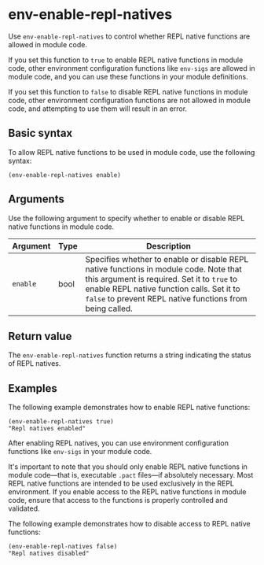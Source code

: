 # env-enable-repl-natives

Use `env-enable-repl-natives` to control whether REPL native functions are allowed in module code.

If you set this function to `true` to enable REPL native functions in module code, other environment configuration functions like `env-sigs` are allowed in module code, and you can use these functions in your module definitions.

If you set this function to `false` to disable REPL native functions in module code, other environment configuration functions are not allowed in module code, and attempting to use them will result in an error.

## Basic syntax

To allow REPL native functions to be used in module code, use the following syntax:

```pact
(env-enable-repl-natives enable)
```

## Arguments

Use the following argument to specify whether to enable or disable REPL native functions in module code.

| Argument | Type | Description |
| --- | --- | --- |
| `enable` | bool | Specifies whether to enable or disable REPL native functions in module code. Note that this argument is required. Set it to `true` to enable REPL native function calls. Set it to `false` to prevent REPL native functions from being called. |

## Return value

The `env-enable-repl-natives` function returns a string indicating the status of REPL natives.

## Examples

The following example demonstrates how to enable REPL native functions:

```pact
(env-enable-repl-natives true)
"Repl natives enabled"
```

After enabling REPL natives, you can use environment configuration functions like `env-sigs` in your module code.

It's important to note that you should only enable REPL native functions in module code—that is, executable `.pact` files—if absolutely necessary. 
Most REPL native functions are intended to be used exclusively in the REPL environment. 
If you enable access to the REPL native functions in module code, ensure that access to the functions is properly controlled and validated.

The following example demonstrates how to disable access to REPL native functions:

```pact
(env-enable-repl-natives false)
"Repl natives disabled"
```
